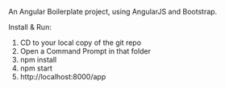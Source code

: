 An Angular Boilerplate project, using AngularJS and Bootstrap.

Install & Run:

1. CD to your local copy of the git repo
2. Open a Command Prompt in that folder 
3. npm install
4. npm start
5. http://localhost:8000/app